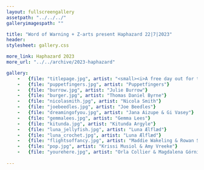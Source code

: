 ```yaml
---
layout: fullscreengallery
assetpath: "../../../"
galleryimagespath: ""

title: "Word of Warning + Z-arts present Haphazard 22|7|2023"
header:
stylesheet: gallery.css

more_link: Haphazard 2023
more_url: "../../archive/2023-haphazard"

gallery:
    -   {file: "titlepage.jpg", artist: "<small><i>A free day out for the curious of all ages at Z-arts, Sat 22 Jul 2023</i> · Nicola Smith at Haphazard 2019</small>", show: "<small>Other images &copy; 2023 Word of Warning</small>"}
    -   {file: "puppetfingers.jpg", artist: "Puppetfingers"}
    -   {file: "burrow.jpg", artist: "Julie Burrow"}
    -   {file: "burger.jpg", artist: "Thomas Daniel Byrne"} 
    -   {file: "nicolasmith.jpg", artist: "Nicola Smith"}
    -   {file: "joebeedles.jpg", artist: "Joe Beedles"}
    -   {file: "dreamingofyou.jpg", artist: "Jana Aizupe & Gi Vasey"}
    -   {file: "gemmalees.jpg", artist: "Gemma Lees"}
    -   {file: "kitunda.jpg", artist: "Kitunda Argyle"}
    -   {file: "luna_jellyfish.jpg", artist: "Luna Ælflæd"}
    -   {file: "luna_crochet.jpg", artist: "Luna Ælflæd"}
    -   {file: "flightsoffancy.jpg", artist: "Maddie Wakeling & Rowan Szulek"}
    -   {file: "pop.jpg", artist: "Krissi Musiol & Amy Vreeke"}
    -   {file: "yourehere.jpg", artist: "Orla Collier & Magdalena Górnikiewicz"}
     
---
```

